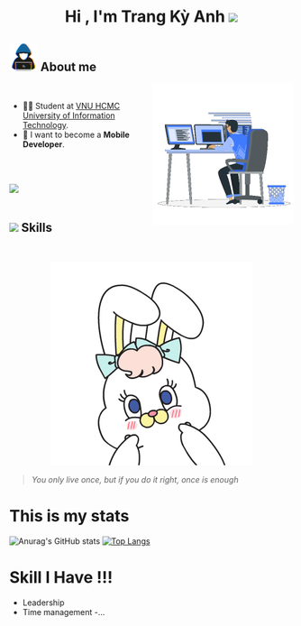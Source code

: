 <h1 align="center"><b>Hi , I'm Trang Kỳ Anh </b><img src="https://media.giphy.com/media/hvRJCLFzcasrR4ia7z/giphy.gif" width="35"></h1>

## <picture><img src = "https://github.com/0xAbdulKhalid/0xAbdulKhalid/raw/main/assets/mdImages/about_me.gif" width = 50px></picture> **About me**

<picture> <img align="right" src="https://github.com/0xAbdulKhalid/0xAbdulKhalid/raw/main/assets/mdImages/Right_Side.gif" width = 250px></picture>

<br>

- :man_student: Student at [VNU HCMC University of Information Technology](https://www.uit.edu.vn/).
- :dart: I want to become a **Mobile Developer**.

<br><br>

<img src="https://user-images.githubusercontent.com/73097560/115834477-dbab4500-a447-11eb-908a-139a6edaec5c.gif"><br><br>

## <img src="https://media2.giphy.com/media/QssGEmpkyEOhBCb7e1/giphy.gif?cid=ecf05e47a0n3gi1bfqntqmob8g9aid1oyj2wr3ds3mg700bl&rid=giphy.gif" width ="25"><b> Skills</b>
<br>

<p align="center">
   <a href="https://www.uit.edu.vn/">
      <img src="https://github.com/AllieInJune04/AllieInJune04/blob/main/mygif.gif" border="none">
   </a>
</p>


 > *You only live once, but if you do it right, once is enough*
# This is my stats
![Anurag's GitHub stats](https://github-readme-stats.vercel.app/api?username=AllieInJune04&show_icons=true&theme=radical)
[![Top Langs](https://github-readme-stats.vercel.app/api/top-langs/?username=AllieInJune04&layout=compact)](https://github.com/anuraghazra/github-readme-stats)

# Skill I Have !!!
- Leadership
- Time management
-...
